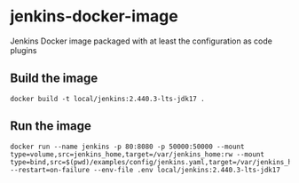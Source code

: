# jenkins-docker-image
Jenkins Docker image packaged with at least the configuration as code plugins

## Build the image
```
docker build -t local/jenkins:2.440.3-lts-jdk17 .
```

## Run the image
```
docker run --name jenkins -p 80:8080 -p 50000:50000 --mount type=volume,src=jenkins_home,target=/var/jenkins_home:rw --mount type=bind,src=$(pwd)/examples/config/jenkins.yaml,target=/var/jenkins_home/jenkins.yaml --restart=on-failure --env-file .env local/jenkins:2.440.3-lts-jdk17
```
